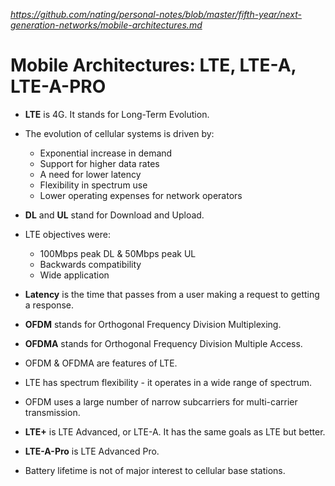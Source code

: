
*https://github.com/nating/personal-notes/blob/master/fifth-year/next-generation-networks/mobile-architectures.md*

# Mobile Architectures: LTE, LTE-A, LTE-A-PRO

* **LTE** is 4G. It stands for Long-Term Evolution.

* The evolution of cellular systems is driven by:
  * Exponential increase in demand
  * Support for higher data rates
  * A need for lower latency
  * Flexibility in spectrum use
  * Lower operating expenses for network operators

* **DL** and **UL** stand for Download and Upload.

* LTE objectives were:
  * 100Mbps peak DL & 50Mbps peak UL
  * Backwards compatibility
  * Wide application

* **Latency** is the time that passes from a user making a request to getting a response.

* **OFDM** stands for Orthogonal Frequency Division Multiplexing.

* **OFDMA** stands for Orthogonal Frequency Division Multiple Access.

* OFDM & OFDMA are features of LTE.

* LTE has spectrum flexibility - it operates in a wide range of spectrum.

* OFDM uses a large number of narrow subcarriers for multi-carrier transmission.

* **LTE+** is LTE Advanced, or LTE-A. It has the same goals as LTE but better.

* **LTE-A-Pro** is LTE Advanced Pro.

* Battery lifetime is not of major interest to cellular base stations.
